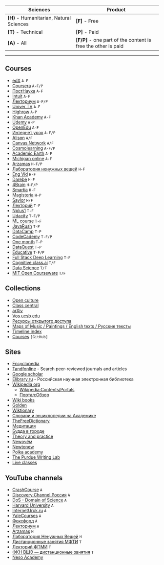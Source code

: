 | Sciences  | Product |
| ------------- | ------------- |
| **(H)** - Humanitarian, Natural Sciences  | **[F]** - Free
| **(T)** - Technical  | **[P]** - Paid
| **(A)** - All | **[F/P]** - one part of the content is free the other is paid


---


## Courses

* [edX](https://www.edx.org/) `A-F`
* [Coursera](https://www.coursera.org/) `A-F/P`
* [ПостНаука](https://postnauka.ru/courses) `A-F`
* [Intuit](https://intuit.ru/) `A-F`
* [Лекториум](https://www.lektorium.tv/) `A-F/P`
* [Univer TV](http://univertv.ru/) `A-F`
* [Highrow](https://gohighbrow.com/) `A-P`
* [Khan Academy](https://www.khanacademy.org/) `A-F`
* [Udemy](https://www.udemy.com/) `A-P`
* [OpenEdu](https://openedu.ru/) `A-F`
* [Интернет урок](https://interneturok.ru/) `A-F/P`
* [Alison](https://alison.com/) `A/F`
* [Canvas Network](https://www.canvas.net/) `A/F`
* [Cosmolearning](https://cosmolearning.org/) `A-F/P`
* [Academic Earth](https://academicearth.org/) `A-F`
* [Michigan online](https://online.umich.edu/) `A-F`
* [Arzamas](https://arzamas.academy/) `H-F/P`
* [Лаборатория ненужных вещей](https://7seminarov.com/) `H-F`
* [Eng Vid](https://www.engvid.com/) `H-F`
* [Darebe](https://darebee.com/) `H-F`
* [4Brain](https://4brain.ru/) `H-F/P`
* [Smartia](https://smartia.me/) `H-F`
* [Magisteria](https://magisteria.ru/) `H-P`
* [Saylor](https://www.saylor.org/) `H/F`
* [Лекторий](https://mipt.lectoriy.ru/) `T-F`
* [Nplus1](https://nplus1.ru/) `T-F`
* [Udacity](https://www.udacity.com/) `T-F/P`
* [ML course](https://mlcourse.ai/) `T-F`
* [JavaRush](https://javarush.ru/me) `T-P`
* [DataCamp](https://learn.datacamp.com/) `T-P`
* [CodeCademy](https://www.codecademy.com/learn) `T-F/P`
* [One month](https://onemonth.com/) `T-P`
* [DataQuest](https://app.dataquest.io/dashboard) `T-P`
* [Educative](https://www.educative.io/) `T-F/P`
* [Full Stack Deep Learning](https://fall2019.fullstackdeeplearning.com/) `T-F`
* [Cognitive class.ai](https://cognitiveclass.ai/) `T/F`
* [Data Science](https://ods.ai/) `T/F`
* [MIT Open Courseware](https://ocw.mit.edu/index.htm) `T/F`


## Collections

* [Open culture](https://www.openculture.com/freeonlinecourses)
* [Class central](https://www.classcentral.com/)
* [arXiv](https://arxiv.org/)
* [Vos ucsb edu](http://sites.reformal.ru/vos.ucsb.edu/)
* [Ресурсы открытого доступа](https://www.nlb.by/content/informatsionnye-resursy/elektronnye-informatsionnye-resursy/informatsionnye-resursy-otkrytogo-dostupa/)
* [Maps of Music / Paintings / English texts / Русские тексты](https://artinfuser.com/artquiz/)
* [Timeline index](https://www.timelineindex.com/)
* [Courses](https://github.com/learn-anything/courses) `[GitHub]`


## Sites

* [Encyclopedia](https://www.encyclopedia.com/)
* [Tandfonline](https://www.tandfonline.com/) - Search peer-reviewed journals and articles
* [Google scholar](https://scholar.google.com/)
* [Elibrary.ru](https://www.elibrary.ru/) - Российская научная электронная библиотека
* [Wikipedia org](https://www.wikipedia.org/)
    * [Wikipedia:Contents/Portals](https://en.wikipedia.org/wiki/Wikipedia:Contents/Portals)
    * [Портал:Обзор](https://ru.wikipedia.org/wiki/%D0%9F%D0%BE%D1%80%D1%82%D0%B0%D0%BB:%D0%9E%D0%B1%D0%B7%D0%BE%D1%80)
* [Wiki books](https://www.wikibooks.org/)
* [Golden](https://golden.com/explore)
* [Wiktionary](https://www.wiktionary.org/)
* [Словари и энциклопедии на Академике](https://academic.ru/)
* [TheFreeDictionary](https://www.thefreedictionary.com/)
* [Медитация](https://медитация.рф/)
* [Будда в городе](https://buddhavgorode.com/)
* [Theory and practice](https://theoryandpractice.ru/)
* [Newочём](https://newochem.io/)
* [Newtonew](https://newtonew.com/)
* [Polka academy](https://polka.academy/)
* [The Purdue Writing Lab](https://owl.purdue.edu/)
* [Live classes](https://liveclasses.ru/)


## YouTube channels

* [CrashCourse](https://www.youtube.com/c/crashcourse) `A`
* [Discovery Channel Россия](https://www.youtube.com/user/DchRussia) `A`
* [DoS - Domain of Science](https://www.youtube.com/c/DomainofScience) `A`
* [Harvard University](https://www.youtube.com/c/harvard) `A`
* [InternetUrok.ru](https://www.youtube.com/c/InternetUrokOfficial) `A`
* [YaleCourses](https://www.youtube.com/user/YaleCourses) `A`
* [Фоксфорд](https://www.youtube.com/user/MADreval) `A`
* [Лекториум](https://www.youtube.com/user/OpenLektorium) `A`
* [Arzamas](https://www.youtube.com/channel/UCVgvnGSFU41kIhEc09aztEg) `H`
* [Лаборатория Ненужных Вещей](https://www.youtube.com/channel/UCiJSoD98uPDhcNRGNk16iaw) `H`
* [Дистанционные занятия МФТИ](https://www.youtube.com/channel/UCEEhbFAvl3fOW5geICQbMcg) `T`
* [Лекторий ФПМИ](https://www.youtube.com/c/%D0%9B%D0%B5%D0%BA%D1%82%D0%BE%D1%80%D0%B8%D0%B9%D0%A4%D0%9F%D0%9C%D0%98) `T`
* [ФКН ВШЭ — дистанционные занятия](https://www.youtube.com/channel/UCV56iySuhfRQ1qSjXmAr1Yw) `T`
* [Neso Academy](https://www.youtube.com/c/nesoacademy)

